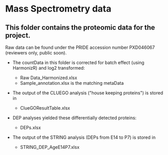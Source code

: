 # Mass Spectrometry data

## This folder contains the proteomic data for the project.

Raw data can be found under the PRIDE accession number PXD046067 (reviewers only, public soon).
- The countData in this folder is corrected for batch effect (using HarmonizR) and log2 transformed:
  * Raw Data_Harmonized.xlsx
  * Sample_annotation.xlsx is the matching metaData

- The output of the CLUEGO analysis ("house keeping proteins") is stored in
  * ClueGOResultTable.xlsx
 
- DEP analyses yielded these differentially detected proteins:
  * DEPs.xlsx
- The output of the STRING analysis (DEPs from E14 to P7) is stored in
  * STRING_DEP_AgeE14P7.xlsx


